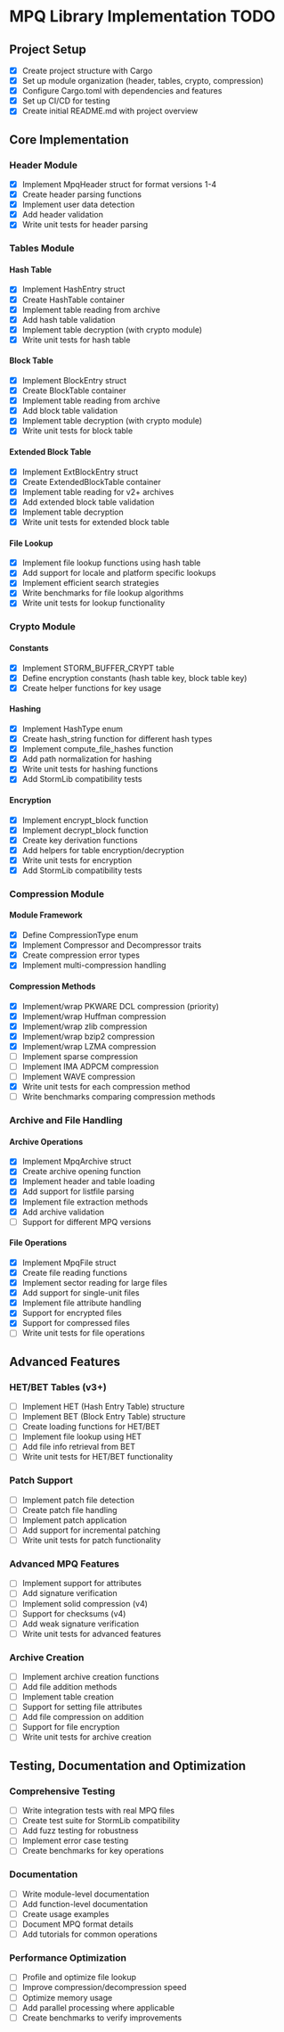 # MPQ Library Implementation TODO

## Project Setup

- [X] Create project structure with Cargo
- [X] Set up module organization (header, tables, crypto, compression)
- [X] Configure Cargo.toml with dependencies and features
- [X] Set up CI/CD for testing
- [X] Create initial README.md with project overview

## Core Implementation

### Header Module

- [X] Implement MpqHeader struct for format versions 1-4
- [X] Create header parsing functions
- [X] Implement user data detection
- [X] Add header validation
- [X] Write unit tests for header parsing

### Tables Module

#### Hash Table

- [X] Implement HashEntry struct
- [X] Create HashTable container
- [X] Implement table reading from archive
- [X] Add hash table validation
- [X] Implement table decryption (with crypto module)
- [X] Write unit tests for hash table

#### Block Table

- [X] Implement BlockEntry struct
- [X] Create BlockTable container
- [X] Implement table reading from archive
- [X] Add block table validation
- [X] Implement table decryption (with crypto module)
- [X] Write unit tests for block table

#### Extended Block Table

- [X] Implement ExtBlockEntry struct
- [X] Create ExtendedBlockTable container
- [X] Implement table reading for v2+ archives
- [X] Add extended block table validation
- [X] Implement table decryption
- [X] Write unit tests for extended block table

#### File Lookup

- [X] Implement file lookup functions using hash table
- [X] Add support for locale and platform specific lookups
- [X] Implement efficient search strategies
- [X] Write benchmarks for file lookup algorithms
- [X] Write unit tests for lookup functionality

### Crypto Module

#### Constants

- [X] Implement STORM_BUFFER_CRYPT table
- [X] Define encryption constants (hash table key, block table key)
- [X] Create helper functions for key usage

#### Hashing

- [X] Implement HashType enum
- [X] Create hash_string function for different hash types
- [X] Implement compute_file_hashes function
- [X] Add path normalization for hashing
- [X] Write unit tests for hashing functions
- [X] Add StormLib compatibility tests

#### Encryption

- [X] Implement encrypt_block function
- [X] Implement decrypt_block function
- [X] Create key derivation functions
- [X] Add helpers for table encryption/decryption
- [X] Write unit tests for encryption
- [X] Add StormLib compatibility tests

### Compression Module

#### Module Framework

- [X] Define CompressionType enum
- [X] Implement Compressor and Decompressor traits
- [X] Create compression error types
- [X] Implement multi-compression handling

#### Compression Methods

- [X] Implement/wrap PKWARE DCL compression (priority)
- [X] Implement/wrap Huffman compression
- [X] Implement/wrap zlib compression
- [X] Implement/wrap bzip2 compression
- [X] Implement/wrap LZMA compression
- [ ] Implement sparse compression
- [ ] Implement IMA ADPCM compression
- [ ] Implement WAVE compression
- [X] Write unit tests for each compression method
- [ ] Write benchmarks comparing compression methods

### Archive and File Handling

#### Archive Operations

- [X] Implement MpqArchive struct
- [X] Create archive opening function
- [X] Implement header and table loading
- [X] Add support for listfile parsing
- [X] Implement file extraction methods
- [X] Add archive validation
- [ ] Support for different MPQ versions

#### File Operations

- [X] Implement MpqFile struct
- [X] Create file reading functions
- [X] Implement sector reading for large files
- [X] Add support for single-unit files
- [x] Implement file attribute handling
- [X] Support for encrypted files
- [X] Support for compressed files
- [ ] Write unit tests for file operations

## Advanced Features

### HET/BET Tables (v3+)

- [ ] Implement HET (Hash Entry Table) structure
- [ ] Implement BET (Block Entry Table) structure
- [ ] Create loading functions for HET/BET
- [ ] Implement file lookup using HET
- [ ] Add file info retrieval from BET
- [ ] Write unit tests for HET/BET functionality

### Patch Support

- [ ] Implement patch file detection
- [ ] Create patch file handling
- [ ] Implement patch application
- [ ] Add support for incremental patching
- [ ] Write unit tests for patch functionality

### Advanced MPQ Features

- [ ] Implement support for attributes
- [ ] Add signature verification
- [ ] Implement solid compression (v4)
- [ ] Support for checksums (v4)
- [ ] Add weak signature verification
- [ ] Write unit tests for advanced features

### Archive Creation

- [ ] Implement archive creation functions
- [ ] Add file addition methods
- [ ] Implement table creation
- [ ] Support for setting file attributes
- [ ] Add file compression on addition
- [ ] Support for file encryption
- [ ] Write unit tests for archive creation

## Testing, Documentation and Optimization

### Comprehensive Testing

- [ ] Write integration tests with real MPQ files
- [ ] Create test suite for StormLib compatibility
- [ ] Add fuzz testing for robustness
- [ ] Implement error case testing
- [ ] Create benchmarks for key operations

### Documentation

- [ ] Write module-level documentation
- [ ] Add function-level documentation
- [ ] Create usage examples
- [ ] Document MPQ format details
- [ ] Add tutorials for common operations

### Performance Optimization

- [ ] Profile and optimize file lookup
- [ ] Improve compression/decompression speed
- [ ] Optimize memory usage
- [ ] Add parallel processing where applicable
- [ ] Create benchmarks to verify improvements
